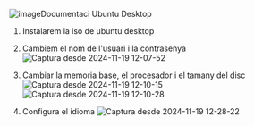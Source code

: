 ![image](https://github.com/user-attachments/assets/2ab12fc5-528d-44de-8418-85707e91c29a)Documentaci Ubuntu Desktop

1. Instalarem la iso de ubuntu desktop 

2. Cambiem el nom de l'usuari i la contrasenya 
![Captura desde 2024-11-19 12-07-52](https://github.com/user-attachments/assets/dc62b73c-cb31-4444-a8ab-93b005676e30)

3. Cambiar la memoria base, el procesador i el tamany del disc
![Captura desde 2024-11-19 12-10-15](https://github.com/user-attachments/assets/f216c37f-d52e-4efc-8bbc-9ca643e3db52)
![Captura desde 2024-11-19 12-10-28](https://github.com/user-attachments/assets/b89ffd15-b8fd-47c4-9439-bf70d2e66a56)

4. Configura el idioma
![Captura desde 2024-11-19 12-28-22](https://github.com/user-attachments/assets/0aee2f40-15e5-418a-87db-134681c7adf8)

